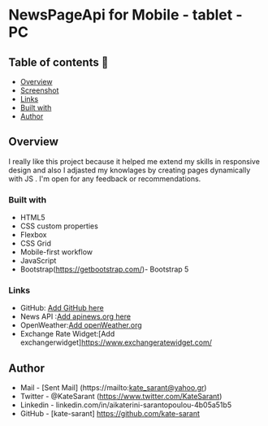 # NewsPageApi for Mobile - tablet - PC

## Table of contents  🚀

  - [Overview](#overview)
  - [Screenshot](#screenshot)
  - [Links](#links)
  - [Built with](#built-with)
  - [Author](#author)

## Overview

I really like this project because it helped me extend
my skills in responsive design and also I adjasted my knowlages by creating
pages dynamically with JS . 
I'm open for any feedback or recommendations.

### Built with

- HTML5
- CSS custom properties
- Flexbox
- CSS Grid
- Mobile-first workflow
- JavaScript
- Bootstrap(https://getbootstrap.com/)- Bootstrap 5

### Links
- GitHub: [Add GitHub here](https://github.com/kate-sarant/NewsPageApi)
- News API :[Add apinews.org here](https://newsapi.org)
- OpenWeather:[Add openWeather.org](https://openweather.org)
- Exchange Rate Widget:[Add exchangerwidget]https://www.exchangeratewidget.com/

## Author
- Mail - [Sent Mail] (https://mailto:kate_sarant@yahoo.gr)
- Twitter - @KateSarant (https://www.twitter.com/KateSarant)
- Linkedin - linkedin.com/in/aikaterini-sarantopoulou-4b05a51b5
- GitHub - [kate-sarant] https://github.com/kate-sarant

